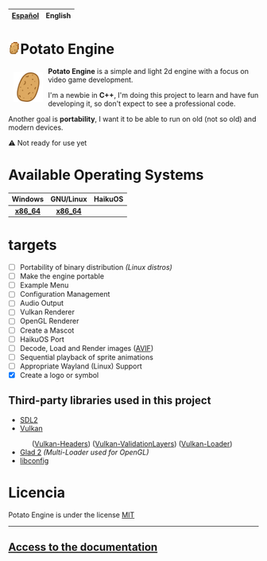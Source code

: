 | [Español](README.md) | English |
| :--: | :--: |

# <img draggable=false src = "assets/icon/patata.webp" width=24 style="image-rendering: pixelated;">Potato Engine

<img draggable=false src = "assets/icon/patata_icon.svg" width=60 align=left style="margin:10px 10px;">

<p><b>Potato Engine</b> is a simple and light 2d engine with a focus on video game development.</p>

<p>I'm a newbie in <b>C++</b>, I'm doing this project to learn and have fun developing it, so don't expect to see a professional code.</p>

<p>Another goal is <b>portability</b>, I want it to be able to run on old (not so old) and modern devices.</p>

⚠️ Not ready for use yet

# Available Operating Systems

| Windows | GNU/Linux | HaikuOS |
| :-----: | :-----: | :-----: |
|<b>[x86_64]()</b> | <b>[x86_64]()</b> | |

# targets

- [ ] Portability of binary distribution *(Linux distros)*
- [ ] Make the engine portable
- [ ] Example Menu
- [ ] Configuration Management
- [ ] Audio Output
- [ ] Vulkan Renderer
- [ ] OpenGL Renderer
- [ ] Create a Mascot
- [ ] HaikuOS Port
- [ ] Decode, Load and Render images ([AVIF](https://aomediacodec.github.io/av1-avif/))
- [ ] Sequential playback of sprite animations
- [ ] Appropriate Wayland (Linux) Support
- [X] Create a logo or symbol

## Third-party libraries used in this project
<ul>
	<li><a href = "http://www.libsdl.org/">SDL2</a></li>
	<li><a href = "https://www.vulkan.org/">Vulkan</a></li>
	<ul>
		(<a href = "https://github.com/KhronosGroup/Vulkan-Headers">Vulkan-Headers</a>)
		(<a href = "https://github.com/KhronosGroup/Vulkan-ValidationLayers/tree/main">Vulkan-ValidationLayers</a>)
		(<a href = "https://github.com/KhronosGroup/Vulkan-Loader">Vulkan-Loader</a>)
	</ul>
	<li><a href = "https://github.com/Dav1dde/glad.git">Glad 2</a> <i>(Multi-Loader used for OpenGL)</i></li>
	<li><a href = "https://github.com/hyperrealm/libconfig">libconfig</a></li>
</ul>

# Licencia
Potato Engine is under the license [MIT](../LICENSE)

<hr>

## [Access to the documentation](doc/README.md)
